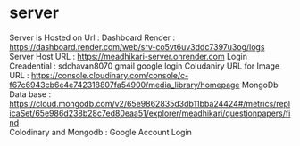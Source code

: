 # server
Server is Hosted on Url : 
Dashboard Render : https://dashboard.render.com/web/srv-co5vt6uv3ddc7397u3og/logs
Server Host URL : https://meadhikari-server.onrender.com
Login Creadential : sdchavan8070 gmail google login
Coludaniry URL for Image URL : https://console.cloudinary.com/console/c-f67c6943cb6e4e742318807fa54900/media_library/homepage
MongoDb Data base : https://cloud.mongodb.com/v2/65e9862835d3db11bba24424#/metrics/replicaSet/65e986d238b28c7ed80eaa51/explorer/meadhikari/questionpapers/find  
Colodinary and Mongodb : Google Account Login 
